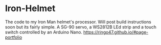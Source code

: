 # Iron-Helmet
The code to my Iron Man helmet's processor.
Will post build instructions soon but its fairly simple. A SG-90 servo, a WS2812B LEd strip and a touch switch controlled by an Arduino Nano.
https://ringo47.github.io/#page-portfolio
